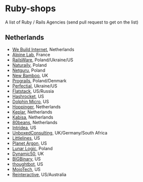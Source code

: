 # Ruby-shops
A list of Ruby / Rails Agencies (send pull request to get on the list)

## Netherlands

* [We Build Internet](http://www.webuildinternet.com), Netherlands
* [Alpine Lab](http://www.alpine-lab.com/), France
* [RailsWare](http://railsware.com/), Poland/Ukraine/US
* [Naturaily](http://naturaily.com/), Poland
* [Netguru](https://netguru.co/), Poland
* [New Bamboo](https://www.new-bamboo.co.uk/), UK
* [Prograils](https://prograils.com/), Poland/Denmark
* [Perfectial](http://perfectial.com/), Ukraine/US
* [Flatstack](http://www.flatstack.com/), US/Russia
* [Hashrocket](http://hashrocket.com/), US
* [Dolphin Micro](http://dolphinmicro.com/), US
* [Hoppinger](http://www.hoppinger.com/), Netherlands
* [Keplar](https://keplaragency.com), Netherlands
* [Kabisa](http://kabisa.nl/), Netherlands
* [80beans](http://www.80beans.com/), Netherlands
* [Intridea](http://www.intridea.com/), US
* [UnboxedConsulting](http://unboxedconsulting.com), UK/Germany/South Africa
* [Littlelines](http://www.littlelines.com/), US
* [Planet Argon](http://www.planetargon.com/), US
* [Lunar Logic](http://www.lunarlogic.io/), Poland
* [Dynamic50](http://www.dynamic50.com/), UK
* [BIGBinary](http://www.bigbinary.com), US
* [thoughtbot](https://thoughtbot.com/), US
* [MojoTech](https://www.mojotech.com/), US
* [Reinteractive](https://reinteractive.net/), US/Australia
